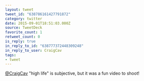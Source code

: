 ```yaml
---
layout: tweet
tweet_id: "638786161427791872"
category: twitter
date: 2015-09-01T18:51:03.000Z
source: TweetDeck
favorite_count: 1
retweet_count: 0
is_reply: true
in_reply_to_id: "638777372448309248"
in_reply_to_user: CraigCav
tags:
- tweet
---
```


[@CraigCav](https://twitter.com/@CraigCav) "high life" is subjective, but it was a fun video to shoot!
